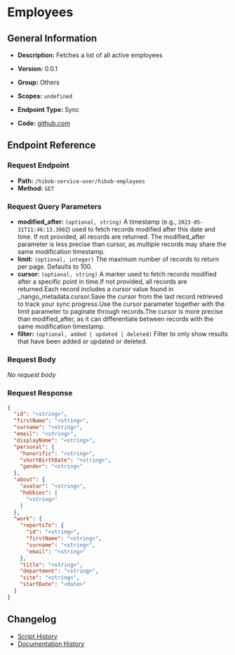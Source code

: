 # Employees

## General Information

- **Description:** Fetches a list of all active employees

- **Version:** 0.0.1
- **Group:** Others
- **Scopes:** `undefined`
- **Endpoint Type:** Sync
- **Code:** [github.com](https://github.com/NangoHQ/integration-templates/tree/main/integrations/hibob-service-user/syncs/employees.ts)


## Endpoint Reference

### Request Endpoint

- **Path:** `/hibob-service-user/hibob-employees`
- **Method:** `GET`

### Request Query Parameters

- **modified_after:** `(optional, string)` A timestamp (e.g., `2023-05-31T11:46:13.390Z`) used to fetch records modified after this date and time. If not provided, all records are returned. The modified_after parameter is less precise than cursor, as multiple records may share the same modification timestamp.
- **limit:** `(optional, integer)` The maximum number of records to return per page. Defaults to 100.
- **cursor:** `(optional, string)` A marker used to fetch records modified after a specific point in time.If not provided, all records are returned.Each record includes a cursor value found in _nango_metadata.cursor.Save the cursor from the last record retrieved to track your sync progress.Use the cursor parameter together with the limit parameter to paginate through records.The cursor is more precise than modified_after, as it can differentiate between records with the same modification timestamp.
- **filter:** `(optional, added | updated | deleted)` Filter to only show results that have been added or updated or deleted.

### Request Body

_No request body_

### Request Response

```json
{
  "id": "<string>",
  "firstName": "<string>",
  "surname": "<string>",
  "email": "<string>",
  "displayName": "<string>",
  "personal": {
    "honorific": "<string>",
    "shortBirthDate": "<string>",
    "gender": "<string>"
  },
  "about": {
    "avatar": "<string>",
    "hobbies": [
      "<string>"
    ]
  },
  "work": {
    "reportsTo": {
      "id": "<string>",
      "firstName": "<string>",
      "surname": "<string>",
      "email": "<string>"
    },
    "title": "<string>",
    "department": "<string>",
    "site": "<string>",
    "startDate": "<date>"
  }
}
```

## Changelog

- [Script History](https://github.com/NangoHQ/integration-templates/commits/main/integrations/hibob-service-user/syncs/employees.ts)
- [Documentation History](https://github.com/NangoHQ/integration-templates/commits/main/integrations/hibob-service-user/syncs/employees.md)

<!-- END  GENERATED CONTENT -->

